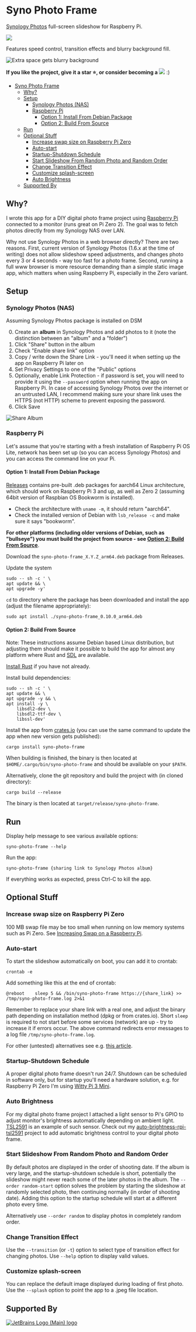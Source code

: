 # Syno Photo Frame

[Synology
Photos](https://www.synology.com/en-global/dsm/feature/photos)
full-screen slideshow for Raspberry Pi.

![](doc/syno-photo-frame.png)

Features speed control, transition effects and blurry background fill.

![](doc/Slideshow.png "Extra space gets blurry background")

__If you like the project, give it a star ⭐, or consider becoming a__
[![](https://img.shields.io/static/v1?label=Sponsor&message=%E2%9D%A4&logo=GitHub&color=%23fe8e86)](https://github.com/sponsors/caleb9)
:)

- [Syno Photo Frame](#syno-photo-frame)
  - [Why?](#why)
  - [Setup](#setup)
    - [Synology Photos (NAS)](#synology-photos-nas)
    - [Raspberry Pi](#raspberry-pi)
      - [Option 1: Install From Debian Package](#option-1-install-from-debian-package)
      - [Option 2: Build From Source](#option-2-build-from-source)
  - [Run](#run)
  - [Optional Stuff](#optional-stuff)
    - [Increase swap size on Raspberry Pi Zero](#increase-swap-size-on-raspberry-pi-zero)
    - [Auto-start](#auto-start)
    - [Startup-Shutdown Schedule](#startup-shutdown-schedule)
    - [Start Slideshow From Random Photo and Random Order](#start-slideshow-from-random-photo-and-random-order)
    - [Change Transition Effect](#change-transition-effect)
    - [Customize splash-screen](#customize-splash-screen)
    - [Auto Brightness](#auto-brightness)
  - [Supported By](#supported-by)

## Why?

I wrote this app for a DIY digital photo frame project using
[Raspberry Pi](https://www.raspberrypi.com/) connected to a monitor
(runs great on Pi Zero 2). The goal was to fetch photos directly from
my Synology NAS over LAN.

Why not use Synology Photos in a web browser directly? There are two
reasons. First, current version of Synology Photos (1.6.x at the time
of writing) does not allow slideshow speed adjustments, and changes
photo every 3 or 4 seconds - way too fast for a photo frame. Second,
running a full www browser is more resource demanding than a simple
static image app, which matters when using Raspberry Pi, especially in
the Zero variant.


## Setup

### Synology Photos (NAS)

Assuming Synology Photos package is installed on DSM

0. Create an __album__ in Synology Photos and add photos to it (note
   the distinction between an "album" and a "folder")
1. Click "Share" button in the album
2. Check "Enable share link" option
3. Copy / write down the Share Link - you'll need it when setting up
   the app on Raspberry Pi later on
4. Set Privacy Settings to one of the "Public" options
5. Optionally, enable Link Protection - if password is set, you will
   need to provide it using the `--password` option when running the
   app on Raspberry Pi. In case of accessing Synology Photos over the
   internet or an untrusted LAN, I recommend making sure your share
   link uses the HTTPS (not HTTP) scheme to prevent exposing the
   password.
6. Click Save

![Share Album](doc/ShareLink.png)


### Raspberry Pi

Let's assume that you're starting with a fresh installation of
Raspberry Pi OS Lite, network has been set up (so you can access
Synology Photos) and you can access the command line on your Pi.


#### Option 1: Install From Debian Package

[Releases](https://github.com/Caleb9/syno-photo-frame/releases)
contains pre-built .deb packages for aarch64 Linux architecture, which
should work on Raspberry Pi 3 and up, as well as Zero 2 (assuming
64bit version of Raspbian OS Bookworm is installed).

* Check the architecture with `uname -m`, it should return "aarch64".
* Check the installed version of Debian with `lsb_release -c` and make
  sure it says "bookworm".

__For other platforms (including older versions of Debian, such as
"bullseye") you must build the project from source - see [Option 2:
Build From Source](#option-2-build-from-source)__.

Download the `syno-photo-frame_X.Y.Z_arm64.deb` package from Releases.

Update the system

```
sudo -- sh -c ' \
apt update && \
apt upgrade -y'
```

`cd` to directory where the package has been downloaded and install
the app (adjust the filename appropriately):

```
sudo apt install ./syno-photo-frame_0.10.0_arm64.deb
```


#### Option 2: Build From Source

Note: These instructions assume Debian based Linux distribution, but
adjusting them should make it possible to build the app for almost any
platform where Rust and [SDL](https://www.libsdl.org/) are available.

[Install Rust](https://www.rust-lang.org/tools/install) if you have
not already.

Install build dependencies:
```
sudo -- sh -c ' \
apt update && \
apt upgrade -y && \
apt install -y \
	libsdl2-dev \
	libsdl2-ttf-dev \
	libssl-dev'
```

Install the app from
[crates.io](https://crates.io/crates/syno-photo-frame) (you can use
the same command to update the app when new version gets published):
```
cargo install syno-photo-frame
```

When building is finished, the binary is then located at
`$HOME/.cargo/bin/syno-photo-frame` and should be available on your
`$PATH`.

Alternatively, clone the git repository and build the project with (in
cloned directory):
```
cargo build --release
```

The binary is then located at `target/release/syno-photo-frame`.


## Run

Display help message to see various available options:
```
syno-photo-frame --help
```

Run the app:
```
syno-photo-frame {sharing link to Synology Photos album}
```

If everything works as expected, press Ctrl-C to kill the app.


## Optional Stuff

### Increase swap size on Raspberry Pi Zero

100 MB swap file may be too small when running on low memory systems
such as Pi Zero. See [Increasing Swap on a Raspberry
Pi](https://pimylifeup.com/raspberry-pi-swap-file/).


### Auto-start

To start the slideshow automatically on boot, you can add it to crontab:
```
crontab -e
```
Add something like this at the end of crontab:
```
@reboot    sleep 5 && /bin/syno-photo-frame https://{share_link} >> /tmp/syno-photo-frame.log 2>&1
```

Remember to replace your share link with a real one, and adjust the
binary path depending on installation method (dpkg or from
crates.io). Short `sleep` is required to not start before some
services (network) are up - try to increase it if errors occur. The
above command redirects error messages to a log file
`/tmp/syno-photo-frame.log`.

For other (untested) alternatives see e.g. [this
article](https://www.dexterindustries.com/howto/run-a-program-on-your-raspberry-pi-at-startup/).


### Startup-Shutdown Schedule

A proper digital photo frame doesn't run 24/7. Shutdown can be
scheduled in software only, but for startup you'll need a hardware
solution, e.g. for Raspberry Pi Zero I'm using [Witty Pi 3
Mini](https://www.adafruit.com/product/5038).


### Auto Brightness

For my digital photo frame project I attached a light sensor to Pi's
GPIO to adjust monitor's brightness automatically depending on ambient
light. [TSL2591](https://www.adafruit.com/product/1980) is an example
of such sensor. Check out my
[auto-brightness-rpi-tsl2591](https://github.com/Caleb9/auto-brightness-rpi-tsl2591)
project to add automatic brightness control to your digital photo
frame.


### Start Slideshow From Random Photo and Random Order

By default photos are displayed in the order of shooting date. If the
album is very large, and the startup-shutdown schedule is short,
potentially the slideshow might never reach some of the later photos
in the album. The `--order random-start` option solves the problem by
starting the slideshow at randomly selected photo, then continuing
normally (in order of shooting date). Adding this option to the
startup schedule will start at a different photo every time.

Alternatively use `--order random` to display photos in completely
random order.


### Change Transition Effect

Use the `--transition` (or `-t`) option to select type of transition
effect for changing photos. Use `--help` option to display valid
values.


### Customize splash-screen

You can replace the default image displayed during loading of first
photo. Use the `--splash` option to point the app to a .jpeg file
location.


## Supported By

[![JetBrains Logo (Main)
logo](https://resources.jetbrains.com/storage/products/company/brand/logos/jb_beam.svg)](https://jb.gg/OpenSourceSupport)

